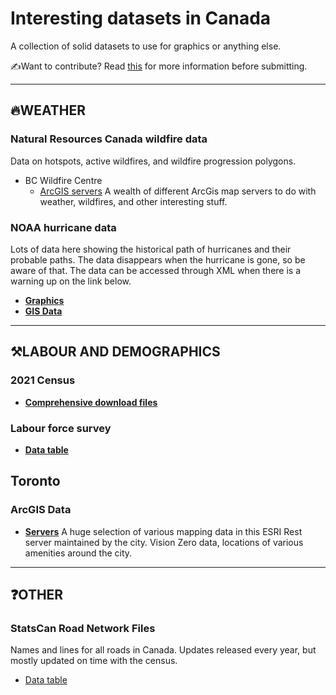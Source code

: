 # Interesting datasets in Canada
 A collection of solid datasets to use for graphics or anything else.
 
 ✍️Want to contribute? Read [this](https://github.com/dexmcmillan/cbc-datasets/blob/main/CONTRIBUTING.md) for more information before submitting.
 
<hr>

## 🔥WEATHER

### Natural Resources Canada wildfire data
Data on hotspots, active wildfires, and wildfire progression polygons.

* BC Wildfire Centre
    * [ArcGIS servers](https://services6.arcgis.com/ubm4tcTYICKBpist/arcgis/rest/services/)
        A wealth of different ArcGis map servers to do with weather, wildfires, and other interesting stuff.


### NOAA hurricane data
Lots of data here showing the historical path of hurricanes and their probable paths. The data disappears when the hurricane is gone, so be aware of that. The data can be accessed through XML when there is a warning up on the link below.
- **[Graphics](https://www.nhc.noaa.gov/storm_graphics/)**
- **[GIS Data](https://www.nhc.noaa.gov/gis/)**

<hr>

## ⚒️LABOUR AND DEMOGRAPHICS

### 2021 Census
- **[Comprehensive download files](https://www12.statcan.gc.ca/census-recensement/2016/dp-pd/prof/details/page_Download-Telecharger.cfm?Lang=E&Tab=1&Geo1=CD&Code1=5953&Geo2=PR&Code2=01&SearchText=&SearchType=Begins&SearchPR=01&B1=All&TABID=1&type=0)**

### Labour force survey
- **[Data table](https://www150.statcan.gc.ca/t1/tbl1/en/tv.action?pid=1410028701)**

## Toronto

### ArcGIS Data
- **[Servers](https://services3.arcgis.com/b9WvedVPoizGfvfD/ArcGIS/rest/services)** A huge selection of various mapping data in this ESRI Rest server maintained by the city. Vision Zero data, locations of various amenities around the city.

<hr>

## ❓OTHER

### StatsCan Road Network Files
Names and lines for all roads in Canada. Updates released every year, but mostly updated on time with the census.
- [Data table](https://www150.statcan.gc.ca/n1/en/catalogue/92-500-X)
